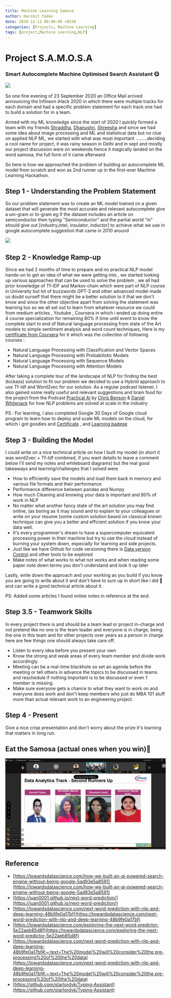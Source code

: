 ```yaml
---
title: Machine Learning Samosa 
author: Harshit Yadav
date: 2020-12-11 00:00:00 +0530
categories: [Projects, Machine Learning]
tags: [project,Machine Learning,NLP]
---
```


# Project S.A.M.O.S.A 
### Smart Autocomplete Machine Optimised Search Assistant 😋




![](https://upload.wikimedia.org/wikipedia/commons/thumb/c/cb/Samosachutney.jpg/800px-Samosachutney.jpg)

So one fine evening of 23 September 2020 an Office Mail arrived announcing the Infineon iHack 2020 in which there were multiple tracks for each domain and had a specific problem statement for each track one had to build a solution for in a team.

Armed with my ML knowledge since the start of 2020 I quickly formed a team with my friends [Shraddha](https://www.linkedin.com/in/shraddha-naik-06369495/), [Dhanushri](https://www.linkedin.com/in/dhanushri-nayak-ba084a198/), [Shreesha](https://www.linkedin.com/in/shreesha-joshi-b577b7147/)
and since we had some idea about image processing and ML and statistical data but no clue on applied NLP ML, we started with what was most important .........deciding a cool name for project, it was rainy season in Delhi and in sept and mostly our project discussion were on weekends hence it magically landed on the word samosa, the full form of it came afterward

So here is how we approached the problem of building an autocomplete ML model from scratch and won as 2nd runner up in the first-ever Machine Learning Hackathon.



## Step 1  - Understanding the Problem Statement 


So our problem statement was to create an ML model trained on a given dataset that will generate the most accurate and relevant autocomplete give a uni-gram or bi-gram eg if the dataset includes an article on semiconductor then typing "Semiconductor" and the partial world "in" should give out [industry,intel, insulator, inductor] to achieve what we use in google autocomplete suggestion that came in 2010 around

![](https://johnjohnston.info/oddsandends/social-media-is/social_media_is.gif)



## Step 2  - Knowledge Ramp-up

Since we had 2 months of time to prepare and no practical NLP model hands-on to get an idea of what we were getting into , we started looking up various approaches that can be used to solve the problem , we all had prior knowledge of Tf-IDF and Markov chain which were part of NLP course in University but lot of buzzwords GPT-3 and other advanced model made us doubt ourself that there might be a better solution to it that we don't know and since the other objective apart from solving the statement was learning too so we all set out to learn from whatever resource we could from medium articles , Youtube  , Coursera in which i ended up doing entire 4 course specialization for remaining 80% if time until event to know the complete start to end of Natural language processing from state of the Art models to simple sentiment analysis and word count techniques, Here is my [certificate from Coursera](https://www.coursera.org/account/accomplishments/specialization/TNZZW64VUDTB?utm_source=link&utm_medium=certificate&utm_content=cert_image&utm_campaign=pdf_header_button&utm_product=s12n) for it which was the collection of following courses :

- Natural Language Processing with Classification and Vector Spaces
- Natural Language Processing with Probabilistic Models
- Natural Language Processing with Sequence Models
- Natural Language Processing with Attention Models

After taking a complete tour of the landscape of NLP for finding the best (kickass) solution to fit our problem we decided to use a Hybrid approach to use Tf-Idf and Word2vec for our solution. As a regular podcast listener, I also gained some really useful and relevant suggestions and brain food for the project from the Podcast [Practical Ai](https://changelog.com/practicalai) by [Chris Benson](https://chrisbenson.com/) & [Daniel Whitenack](https://datadan.io/) for how NLP problems are solved at scale in the industry

PS : For learning, I also completed Google 30 Days of Google cloud program to learn how to deploy and scale ML models on the cloud, for which i got goodies and [Certificate](https://github.com/harshityadav95/staticfiles/blob/main/30%20days%20of%20google%20cloud.pdf) , and [Learning badege](https://www.qwiklabs.com/public_profiles/8f3b8802-09aa-40fe-adad-c2a1f12892c2) 



## Step 3  - Building the Model

I could write on a nice technical article on how I built my model (in short it was word2vec + Tf-Idf combined, if you want details to leave a comment below I'll send my notes and whiteboard diagrams) but the real good takeaways and learning/challenges that I solved were 

-  How to efficiently save the models and load them back in memory and various file formats and their performance  
- Performance difference between pandas and Numpy 
- How much Cleaning and knowing your data is important and 80% of work in NLP
- No matter what another fancy state of the art solution you may find online, (as boring as it may sound and to explain to your colleagues or write on your resume )some custom solution based on classical known technique can give you a better and efficient solution if you know your data well.
- It's every programmer's dream to have a supercomputer equivalent processing power in their machine but try to use the cloud instead of burning your system down, especially for learning and side projects.
-  Just like we have Github for code versioning there is [Data version Control](https://dvc.org/)  and other tools to be explored 
- Make notes of what works to what not works and when reading some paper note down terms you don't understand and look it up later

Lastly, write down the approach and your working as you build if you know you are going to write about it and don't have to sum up in short like i did 🙈 and can write a good technical article about it.

PS: Added some articles I found online notes in reference at the end.

## Step 3.5  - Teamwork Skills

In every project there is and should be a team lead or project in-charge and not pretend like no one is the team leader and everyone is in charge, being the one in this team and for other projects over years as a person in charge here are few things one should always take care off.

- Listen to every idea  before you present your own  
- Know the strong and weak areas of every team member and divide work accordingly.
- Meeting can be a real-time blackhole so set an agenda before the meeting or tell others in advance the topics to be discussed in teams and reschedule if nothing Important is to be discussed or even 1 member is missing.
- Make sure everyone gets a chance to what they want to work on and everyone does work and don't keep members who just do MBA 101 stuff more than actual relevant work to an engineering project.



## Step  4  - Present

 Give a nice crisp presentation and don't worry about the prize it's learning that matters in long run.

 
 

## Eat the Samosa (actual ones when you win)🥳 

![Image](https://github.com/harshityadav95/staticfiles/blob/main/teamsamosa.png?raw=true)


## Reference
- [https://towardsdatascience.com/how-we-built-an-ai-powered-search-engine-without-being-google-5ad93e5a8591](https://towardsdatascience.com/how-we-built-an-ai-powered-search-engine-without-being-google-5ad93e5a8591)
- [https://juan0001.github.io/next-word-prediction/](https://juan0001.github.io/next-word-prediction/)
- [https://towardsdatascience.com/next-word-prediction-with-nlp-and-deep-learning-48b9fe0a17bf](https://towardsdatascience.com/next-word-prediction-with-nlp-and-deep-learning-48b9fe0a17bf)
- [https://towardsdatascience.com/exploring-the-next-word-predictor-5e22aeb85d8f](https://towardsdatascience.com/exploring-the-next-word-predictor-5e22aeb85d8f)
- [https://towardsdatascience.com/next-word-prediction-with-nlp-and-deep-learning-48b9fe0a17bf#:~:text=The%20model%20will%20consider%20the,pre-processing%20of%20the%20data](https://towardsdatascience.com/next-word-prediction-with-nlp-and-deep-learning-48b9fe0a17bf#:~:text=The%20model%20will%20consider%20the,pre-processing%20of%20the%20data)
- [https://github.com/starlordvk/Typing-Assistant](https://github.com/starlordvk/Typing-Assistant)
